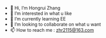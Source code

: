 - 👋 Hi, I’m Hongrui Zhang
- 👀 I’m interested in what u like
- 🌱 I’m currently learning EE
- 💞️ I’m looking to collaborate on what u want
- 📫 How to reach me : zhr2115@163.com

<!---
zhr2115/zhr2115 is a ✨ special ✨ repository because its `README.md` (this file) appears on your GitHub profile.
You can click the Preview link to take a look at your changes.
--->
